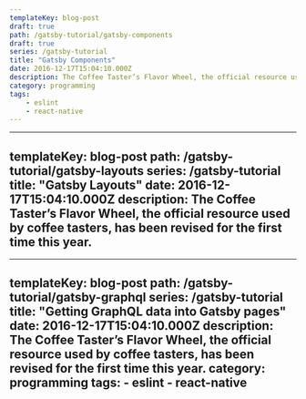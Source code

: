 ```yaml
---
templateKey: blog-post
draft: true
path: /gatsby-tutorial/gatsby-components
draft: true
series: /gatsby-tutorial
title: "Gatsby Components"
date: 2016-12-17T15:04:10.000Z
description: The Coffee Taster’s Flavor Wheel, the official resource used by coffee tasters, has been revised for the first time this year.
category: programming
tags:
    - eslint
    - react-native
---
```

---
templateKey: blog-post
path: /gatsby-tutorial/gatsby-layouts
series: /gatsby-tutorial
title: "Gatsby Layouts"
date: 2016-12-17T15:04:10.000Z
description: The Coffee Taster’s Flavor Wheel, the official resource used by coffee tasters, has been revised for the first time this year.
---
---
templateKey: blog-post
path: /gatsby-tutorial/gatsby-graphql
series: /gatsby-tutorial
title: "Getting GraphQL data into Gatsby pages"
date: 2016-12-17T15:04:10.000Z
description: The Coffee Taster’s Flavor Wheel, the official resource used by coffee tasters, has been revised for the first time this year.
category: programming
tags:
    - eslint
    - react-native
---
